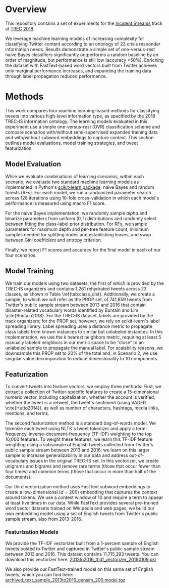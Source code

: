 # Overview

This repository contains a set of experiments for the [Incident Streams](http://www.trecis.org) track at [TREC 2018](https://trec.nist.gov/).

We leverage machine learning models of increasing complexity for classifying Twitter content according to an ontology of 23 crisis responder information needs. 
Results demonstrate a simple set of one-versus-rest naive Bayes classifiers significantly outperforms a random baseline by an order of magnitude, but performance is still low (accuracy <50%).
Enriching the dataset with FastText-based word vectors built from Twitter achieves only marginal performance increases, and expanding the training data through label propagation reduced performance.

# Methods

This work compares four machine learning-based methods for classifying tweets into various high-level information type, as specified by the 2018 TREC-IS information ontology.
The learning models evaluated in this experiment use a simple one-versus-rest (OVR) classification scheme and compare scenarios with/without semi-supervised expanded training data and with/without subword embeddings to capture context.
This section outlines model evaluations, model training strategies, and tweet featurization.

## Model Evaluation

While we evaluate combinations of learning scenarios, within each scenario, we evaluate two standard machine learning models as implemented in Python's [scikit-learn package](https://scikit-learn.org/): naive Bayes and random forests (RFs).
For each model, we run a randomized parameter search across 128 iterations using 10-fold cross-validation in which each model's performance is measured using macro F1 score.

For the naive Bayes implementation, we randomly sample $alpha$ and binarize parameters from uniform $(0,1)$ distributions and randomly select between fitting the class-label prior distribution.
For RFs, we sample parameters for maximum depth and per-tree feature count, minimum samples needed for splitting nodes and establishing leaves, and swap between Gini coefficient and entropy criterion.

Finally, we report F1 scores and accuracy for the final model in each of our four scenarios.

## Model Training

We train our models using two datasets, the first of which is provided by the TREC-IS organizers and contains 1,261 rehydrated tweets across 23 classes, as shown in Table \ref{tab:class_dist}.
Additionally, we create a sample, to which we will refer as the PROP set, of 741,859 tweets from Twitter's public sample stream between 2013 and 2016 that contain disaster-related vocabulary words identified by Buntain and Lim \cite{Buntain2018}.
For the TREC-IS dataset, labels are provided by the track organizers; for the PROP set, however, we rely on scikit-learn's label spreading library.
Label spreading uses a distance metric to propagate class labels from known instances to similar but unlabeled instances.
In this implementation, we use the $k$ nearest neighbors metric, requiring at least $5$ manually labeled neighbors in our metric space to be "close" to an unlabeled sample to propagate the manual label.
For scalability reasons, we downsample this PROP set to 20% of the total and, in Scenario 2, we use singular value decomposition to reduce dimensionality to 10 components.

## Featurization

To convert tweets into feature vectors, we employ three methods: First, we extract a collection of Twitter-specific features to create a 15-dimensional numeric vector, including capitalization, whether the account is verified, whether the tweet is a retweet, the tweet's sentiment (using VADER \cite{Hutto2014}), as well as number of characters, hashtags, media links, mentions, and terms.

The second featurization method is a standard bag-of-words model.
We tokenize each tweet using NLTK's tweet tokenizer and apply a term-frequency, inverse-document-frequency (TF-IDF) weighting to the top 10,000 features.
To weight these features, we learn this TF-IDF feature weighting using a subsample of English tweets collected from Twitter's public sample stream between 2013 and 2016; we learn on this larger sample to increase generalizability in our data and address out-of-vocabulary issues in the original TREC-IS set.
In this vectorizer, we create unigrams and bigrams and remove rare terms (those that occur fewer than four times) and common terms (those that occur in more than half of the documents).

Our third vectorization method uses FastText subword embeddings to create a low-dimensional ($d=200$) embedding that captures the context around tokens.
We use a context window of 10 and require a term to appear at least five times in our data.
While FastText provides several pre-trained word vector datasets trained on Wikipedia and web pages, we build our own embedding model using a set of English tweets from Twitter's public sample stream, also from 2013-2016.

### Featurization Models

We provide the TF-IDF vectorizer built from a 1-percent sample of English tweets posted to Twitter and captured in Twitter's public sample stream between 2013 and 2016.
This dataset contains 11,715,393 tweets.
You can download this vectorizer here: [2013to2016_tfidf_vectorizer_20190109.pkl](http://cody.bunta.in/bitbucket/2013to2016_tfidf_vectorizer_20190109.pkl)

We also provide our FastText-trained model on this same set of English tweets, which you can find here: [archived_text_sample_2013to2016_gensim_200.model.tgz](http://obj.umiacs.umd.edu/trecis_2018/archived_text_sample_2013to2016_gensim_200.model.tgz)

